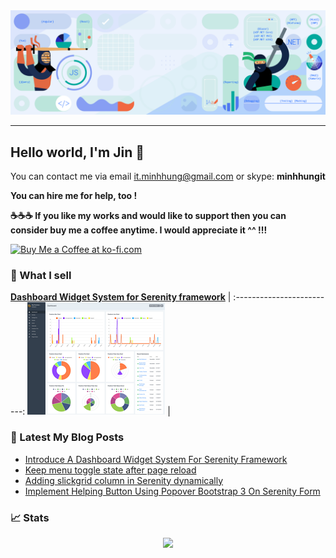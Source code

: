 <center><a href="http://minhhungit.github.com/"><img src="https://raw.githubusercontent.com/minhhungit/minhhungit/master/assets/banner-img-03.png"/></a></center>

---

## Hello world, I'm Jin 👋
You can contact me via email [it.minhhung@gmail.com](mailto:it.minhhung@gmail.com) or skype: **minhhungit**

**You can hire me for help, too !**



**☕️☕️☕️ If you like my works and would like to support then you can consider buy me a coffee anytime. I would appreciate it ^^ !!!**

<a href='https://ko-fi.com/I2I13GAGL' target='_blank'><img height='36' style='border:0px;height:36px;' src='https://cdn.ko-fi.com/cdn/kofi4.png?v=2' border='0' alt='Buy Me a Coffee at ko-fi.com' /></a> 

### 🤑 What I sell
**<a href="https://minhhungit.github.io/2020/12/26/012-introduce-dashboard-widget-system/">Dashboard Widget System for Serenity framework</a>**             |
:-------------------------:
<a href="https://minhhungit.github.io/2020/12/26/012-introduce-dashboard-widget-system/"><img src="https://raw.githubusercontent.com/minhhungit/minhhungit/master/assets/products/dashboard-widget-system.png" /></a>  |

### 📝 Latest My Blog Posts
<!-- MYBLOG:START -->
- [Introduce A Dashboard Widget System For Serenity Framework](https://minhhungit.github.io/2020/12/26/012-introduce-dashboard-widget-system/)
- [Keep menu toggle state after page reload](https://minhhungit.github.io/2020/10/16/011-keep-menu-toggle-state-after-page-reload/)
- [Adding slickgrid column in Serenity dynamically](https://minhhungit.github.io/2020/10/07/010-adding-slickgrid-column-in-serenity-dynamically/)
- [Implement Helping Button Using Popover Bootstrap 3 On Serenity Form](https://minhhungit.github.io/2020/08/06/009-implement-helping-button-using-popover-bootstrap-3-on-serenity-form/)
<!-- MYBLOG:END -->

### 📈 Stats
<div align="center">
   <img src="https://github-profile-trophy.vercel.app/?username=minhhungit&theme=flat&no-frame=true&margin-w=30" />
</div>

